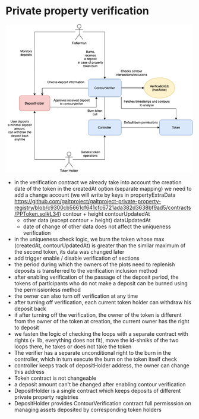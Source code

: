# Private property verification

![](./contour-verification.png)


* in the verification contract we already take into account the creation date of the token in the createdAt option (separate mapping)
we need to add a change account (we will write by keys in propertyExtraData https://github.com/galtproject/galtproject-private-property-registry/blob/c9300cb5661cf641cfc6721ada382d3638bf9ad5/contracts/PPToken.sol#L34)
contour + height contourUpdatedAt
  * other data (except contour + height) dataUpdatedAt
  * date of change of other data does not affect the uniqueness verification
* in the uniqueness check logic, we burn the token whose max (createdAt, contourUpdatedAt) is greater than the similar maximum of the second token, its data was changed later
* add trigger enable / disable verification of sections
* the period during which the owners of the plots need to replenish deposits is transferred to the verification inclusion method
* after enabling verification of the passage of the deposit period, the tokens of participants who do not make a deposit can be burned using the permissionless method
* the owner can also turn off verification at any time
* after turning off verification, each current token holder can withdraw his deposit back
* if after turning off the verification, the owner of the token is different from the owner of the token at creation, the current owner has the right to deposit
* we fasten the logic of checking the loops with a separate contract with rights (+ lib, everything does not fit), move the id-shniks of the two loops there, he takes or does not take the token
* The verifier has a separate unconditional right to the burn in the controller, which in turn execute the burn on the token itself
check
* controller keeps track of depositHolder address, the owner can change this address
* Token contract is not changeable
* a deposit amount can't be changed after enabling contour verification
* DepositHolder is a single contract which keeps deposits of different private property registries
* DepositHolder provides ContourVerification contract full permisssion on managing assets deposited by corresponding token holders
